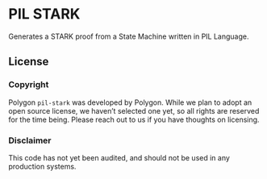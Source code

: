 # PIL STARK

Generates a STARK proof from a State Machine written in PIL Language.

## License

### Copyright
Polygon `pil-stark` was developed by Polygon. While we plan to adopt an open source license, we haven’t selected one yet, so all rights are reserved for the time being. Please reach out to us if you have thoughts on licensing.  
  
### Disclaimer
This code has not yet been audited, and should not be used in any production systems.
